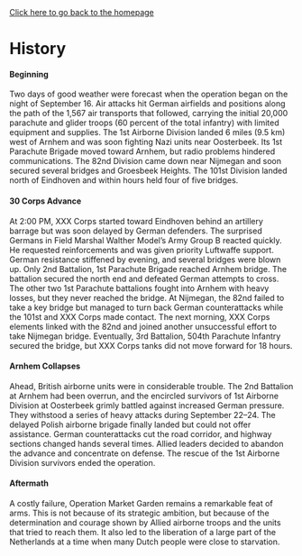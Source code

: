 <!DOCTYPE html>
<html>
  <head>
    <title>Operation Market Garden</title>
  </head>
  <body>
    <a href="/.README.html">Click here to go back to the homepage</a>
    <h1>History</h1>
      <h4>Beginning</h4>
        <p>Two days of good weather were forecast when the operation began on the night of September 16. Air attacks hit German airfields and positions along the path of the 1,567 air transports that followed, carrying the initial 20,000 parachute and glider troops (60 percent of the total infantry) with limited equipment and supplies. The 1st Airborne Division landed 6 miles (9.5 km) west of Arnhem and was soon fighting Nazi units near Oosterbeek. Its 1st Parachute Brigade moved toward Arnhem, but radio problems hindered communications. The 82nd Division came down near Nijmegan and soon secured several bridges and Groesbeek Heights. The 101st Division landed north of Eindhoven and within hours held four of five bridges.</p>
      <h4>30 Corps Advance</h4>
        <p>At 2:00 PM, XXX Corps started toward Eindhoven behind an artillery barrage but was soon delayed by German defenders. The surprised Germans in Field Marshal Walther Model’s Army Group B reacted quickly. He requested reinforcements and was given priority Luftwaffe support. German resistance stiffened by evening, and several bridges were blown up. Only 2nd Battalion, 1st Parachute Brigade reached Arnhem bridge. The battalion secured the north end and defeated German attempts to cross. The other two 1st Parachute battalions fought into Arnhem with heavy losses, but they never reached the bridge. At Nijmegan, the 82nd failed to take a key bridge but managed to turn back German counterattacks while the 101st and XXX Corps made contact. The next morning, XXX Corps elements linked with the 82nd and joined another unsuccessful effort to take Nijmegan bridge. Eventually, 3rd Battalion, 504th Parachute Infantry secured the bridge, but XXX Corps tanks did not move forward for 18 hours.</p>
      <h4>Arnhem Collapses</h4>
        <p>Ahead, British airborne units were in considerable trouble. The 2nd Battalion at Arnhem had been overrun, and the encircled survivors of 1st Airborne Division at Oosterbeek grimly battled against increased German pressure. They withstood a series of heavy attacks during September 22–24. The delayed Polish airborne brigade finally landed but could not offer assistance. German counterattacks cut the road corridor, and highway sections changed hands several times. Allied leaders decided to abandon the advance and concentrate on defense. The rescue of the 1st Airborne Division survivors ended the operation.</p>
      <h4>Aftermath</h4>
        <p>A costly failure, Operation Market Garden remains a remarkable feat of arms. This is not because of its strategic ambition, but because of the determination and courage shown by Allied airborne troops and the units that tried to reach them. It also led to the liberation of a large part of the Netherlands at a time when many Dutch people were close to starvation.</p>
  </body>
</html>


